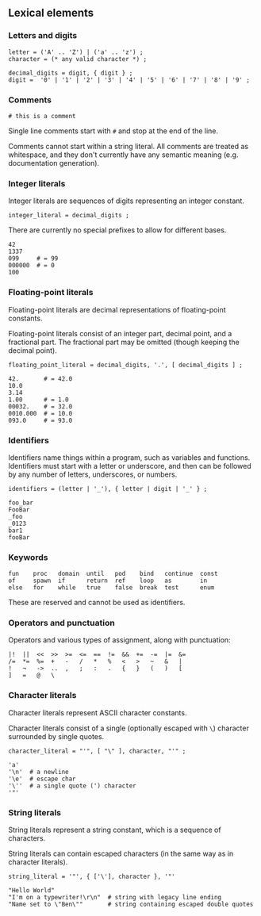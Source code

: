 ## Lexical elements

### Letters and digits

```ebnf
letter = ('A' .. 'Z') | ('a' .. 'z') ;
character = (* any valid character *) ;

decimal_digits = digit, { digit } ;
digit =  '0' | '1' | '2' | '3' | '4' | '5' | '6' | '7' | '8' | '9' ;
```

### Comments

```mank
# this is a comment
```

Single line comments start with `#` and stop at the end of the line.


Comments cannot start within a string literal.
All comments are treated as whitespace, and they don't currently have any semantic meaning (e.g. documentation generation).

<!-- <div class="page"/> -->

### Integer literals

Integer literals are sequences of digits representing an integer constant.

```ebnf
integer_literal = decimal_digits ;
```

There are currently no special prefixes to allow for different bases.

```mank
42
1337
099     # = 99
000000  # = 0
100
```

### Floating-point literals

Floating-point literals are decimal representations of floating-point constants.


Floating-point literals consist of an integer part, decimal point, and a fractional part. The fractional part may be omitted (though keeping the decimal point).

```ebnf
floating_point_literal = decimal_digits, '.', [ decimal_digits ] ;
```

```mank
42.       # = 42.0
10.0
3.14
1.00      # = 1.0
00032.    # = 32.0
0010.000  # = 10.0
093.0     # = 93.0
```

### Identifiers

Identifiers name things within a program, such as variables and functions. Identifiers must start with a letter or underscore, and then can be followed by any number of letters, underscores, or numbers.

```ebnf
identifiers = (letter | '_'), { letter | digit | '_' } ;
```

```mank
foo_bar
FooBar
_foo
_0123
bar1
fooBar
```

### Keywords

```
fun    proc   domain  until   pod    bind   continue  const
of     spawn  if      return  ref    loop   as        in
else   for    while   true    false  break  test      enum
```
These are reserved and cannot be used as identifiers.

### Operators and punctuation

Operators and various types of assignment, along with punctuation:
```
|!  ||  <<  >>  >=  <=  ==  !=  &&  +=  -=  |=  &=
/=  *=  %=  +   -   /   *   %   <   >   ~   &   |
!   ¬   ->  ..  ,   ;   :   .   {   }   (   )   [
]   =   @   \
```

### Character literals

Character literals represent ASCII character constants.


Character literals consist of a single (optionally escaped with `\`) character surrounded by single quotes.

```ebnf
character_literal = "'", [ "\" ], character, "'" ;
```
<!-- <div class="page"/> -->

```mank
'a'
'\n'  # a newline
'\e'  # escape char
'\''  # a single quote (') character
'"'
```

### String literals

String literals represent a string constant, which is a sequence of characters.


String literals can contain escaped characters (in the same way as in character literals).

```ebnf
string_literal = '"', { ['\'], character }, '"'
```

```mank
"Hello World"
"I'm on a typewriter!\r\n"  # string with legacy line ending
"Name set to \"Ben\""       # string containing escaped double quotes
```
